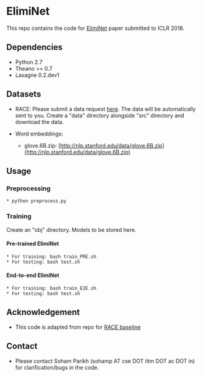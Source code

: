 # ElimiNet
This repo contains the code for [ElimiNet](https://openreview.net/forum?id=B1bgpzZAZ&noteId=B1bgpzZAZ) paper submitted to ICLR 2018. 

## Dependencies
* Python 2.7
* Theano >= 0.7
* Lasagne 0.2.dev1

## Datasets
* RACE:
    Please submit a data request [here](http://www.cs.cmu.edu/~glai1/data/race/). The data will be automatically sent to you. Create a "data" directory alongside "src" directory and download the data.

* Word embeddings:
    * glove.6B.zip: [http://nlp.stanford.edu/data/glove.6B.zip](http://nlp.stanford.edu/data/glove.6B.zip)

## Usage
### Preprocessing
    * python preprocess.py
### Training
Create an "obj" directory. Models to be stored here.
#### Pre-trained ElimiNet
    * For training: bash train_PRE.sh
    * For testing: bash test.sh
#### End-to-end ElimiNet
    * For training: bash train_E2E.sh
    * For testing: bash test.sh
## Acknowledgement
* This code is adapted from  repo for [RACE baseline](https://github.com/qizhex/RACE_AR_baselines)

## Contact
* Please contact Soham Parikh (sohamp AT cse DOT iitm DOT ac DOT in) for clarification/bugs in the code.
